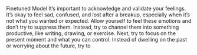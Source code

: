 Finetuned Model
It’s important to acknowledge and
validate your feelings. It’s okay to
feel sad, confused, and lost after a
breakup, especially when it’s not
what you wanted or expected.
Allow yourself to feel these
emotions and don’t try to suppress
them. Instead, try to channel them
into something productive, like
writing, drawing, or exercise.
Next, try to focus on the present
moment and what you can control.
Instead of dwelling on the past or
worrying about the future, try to